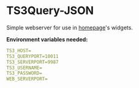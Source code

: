 # TS3Query-JSON

Simple webserver for use in [homepage](https://github.com/benphelps/homepage)'s widgets.

**Environment variables needed:**
```yml
TS3_HOST=
TS3_QUERYPORT=10011
TS3_SERVERPORT=9987
TS3_USERNAME=
TS3_PASSWORD=
WEB_SERVERPORT=
```
